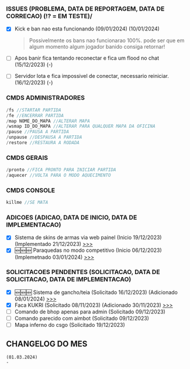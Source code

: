 ### ISSUES (PROBLEMA, DATA DE REPORTAGEM, DATA DE CORRECAO) (⁉️ = EM TESTE)/
- [X] Kick e ban nao esta funcionando (09/01/2024) (10/01/2024)
  > Possivelmente os bans nao funcionarao 100%. pode ser que em algum momento algum jogador banido consiga retornar!
- [ ] Apos banir fica tentando reconectar e fica um flood no chat (15/12/2023) (-)
- [ ] Servidor lota e fica impossivel de conectar, necessario reiniciar. (16/12/2023) (-)


### CMDS ADMINISTRADORES
```c
/fs //STARTAR PARTIDA
/fe //ENCERRAR PARTIDA
/map NOME_DO_MAPA //ALTERAR MAPA
/wsmap ID_DO_MAPA //ALTERAR PARA QUALQUER MAPA DA OFICINA
/pause //PAUSA A PARTIDA
/unpause //DESPAUSA A PARTIDA
/restore //RESTAURA A RODADA
```

### CMDS GERAIS
```c
/pronto //FICA PRONTO PARA INICIAR PARTIDA
/aquecer //VOLTA PARA O MODO AQUECIMENTO
```

### CMDS CONSOLE
```c
killme //SE MATA
```

### ADICOES (ADICAO, DATA DE INICIO, DATA DE IMPLEMENTACAO)
- [X] Sistema de skins de armas via web painel (Inicio 19/12/2023) (Implementado 21/12/2023) [>>>](https://github.com/kubrv/1337-servidor/tree/main/instrucoes/skins_webpanel) 
- [X] 🆕🆕🆕 Paraquedas no modo competitivo (Inicio 06/12/2023) (Implemetnado 03/01/2024) [>>>](https://github.com/kubrv/1337-servidor/tree/main/instrucoes/paraquedas)

### SOLICITACOES PENDENTES (SOLICITACAO, DATA DE SOLICITACAO, DATA DE IMPLEMENTACAO)
- [X] 🆕🆕🆕 Sistema de gancho/teia (Solicitado 16/12/2023) (Adicionado 08/01/2024) [>>>](https://github.com/kubrv/1337-servidor/tree/main/instrucoes/gancho) 
- [X] Faca KUKRI (Solicitado 08/11/2023) (Adicionado 30/11/2023) [>>>](https://github.com/kubrv/1337-servidor/tree/main/instrucoes/kukri) 
- [ ] Comando de bhop apenas para admin (Solicitado 09/12/2023) 
- [ ] Comando parecido com aimbot (Solicitado 09/12/2023) 
- [ ] Mapa inferno do csgo (Solicitado 19/12/2023)

## CHANGELOG DO MES
```
(01.03.2024)
- 
```